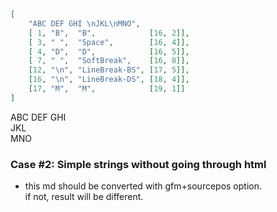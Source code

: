 ```json
[
    "ABC DEF GHI \nJKL\nMNO",
    [ 1, "B",  "B",            [16, 2]],
    [ 3, " ",  "Space",        [16, 4]],
    [ 4, "D",  "D",            [16, 5]],
    [ 7, " ",  "SoftBreak",    [16, 8]],
    [12, "\n", "LineBreak-BS", [17, 5]],
    [16, "\n", "LineBreak-DS", [18, 4]],
    [17, "M",  "M",            [19, 1]]
]


```

ABC DEF
GHI \
JKL  
MNO

### Case #2: Simple strings without going through html

- this md should be converted with gfm+sourcepos option. \
  if not, result will be different.
